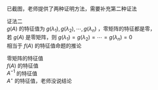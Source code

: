 已截图，老师提供了两种证明方法，需要补充第二种证法  
  
证法二  
 $g(A)$ 的特征值为 $g(\lambda_1),g(\lambda_2),\cdots,g(\lambda_n)$ ，零矩阵的特征都是零，  
若 $g(A)$ 是零矩阵，则 $g(\lambda_1)=g(\lambda_2)=\cdots=g(\lambda_n)=0$   
相当于 $f(A)$ 的特征值命题的推论  
  
零矩阵的特征值  
 $f(A)$ 的特征值  
 $A^{-1}$ 的特征值  
 $A^\star$ 的特征值，老师没说结论  
